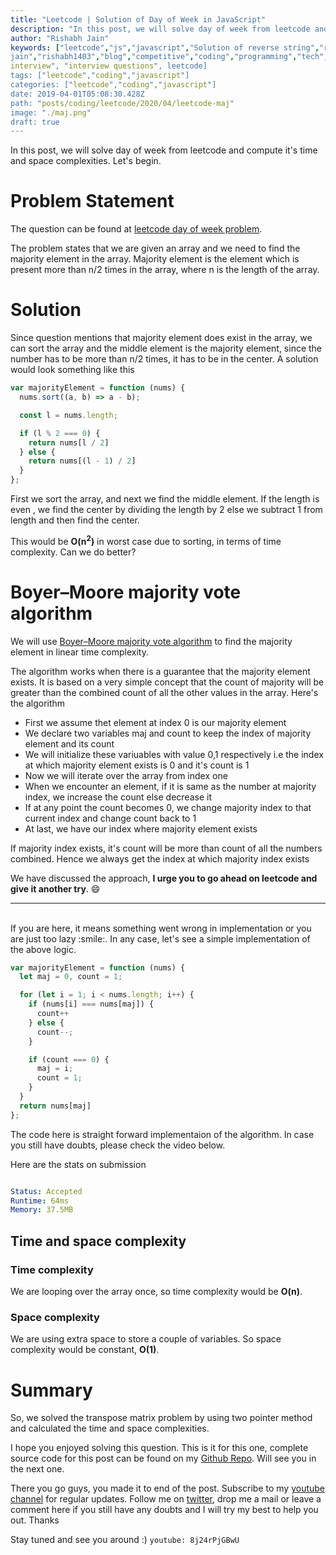 ```yaml
---
title: "Leetcode | Solution of Day of Week in JavaScript"
description: "In this post, we will solve day of week from leetcode and compute it's time and space complexities. Let's begin."
author: "Rishabh Jain"
keywords: ["leetcode","js","javascript","Solution of reverse string","rishabh","jain","rishabh
jain","rishabh1403","blog","competitive","coding","programming","tech","technology",
interview", "interview questions", leetcode]
tags: ["leetcode","coding","javascript"]
categories: ["leetcode","coding","javascript"]
date: 2019-04-01T05:08:30.428Z
path: "posts/coding/leetcode/2020/04/leetcode-maj"
image: "./maj.png"
draft: true
---
```


In this post, we will solve day of week from leetcode and compute it's time and space complexities. Let's begin.
<!--more-->

# Problem Statement
The question can be found at [leetcode day of week problem](https://leetcode.com/problems/day-of-the-week/).

The problem states that we are given an array and we need to find the majority
element in the array. Majority element is the element which is present more than
n/2 times in the array, where n is the length of the array.

# Solution

Since question mentions that majority element does exist in the array, we can
sort the array and the middle element is the majority element, since the number
has to be more than n/2 times, it has to be in the center. A solution would look
something like this

```js
var majorityElement = function (nums) {
  nums.sort((a, b) => a - b);

  const l = nums.length;

  if (l % 2 === 0) {
    return nums[l / 2]
  } else {
    return nums[(l - 1) / 2]
  }
};
```

First we sort the array, and next we find the middle element. If the length is
even , we find the center by dividing the length by 2 else we subtract 1 from
length and then find the center.

This would be **O(n<sup>2</sup>)** in worst case due to sorting, in terms of
time complexity. Can we do better?

# Boyer–Moore majority vote algorithm

We will use [Boyer–Moore majority vote algorithm](https://en.wikipedia.org/wiki/Boyer%E2%80%93Moore_majority_vote_algorithm) to find the majority element in
linear time complexity. 

The algorithm works when there is a guarantee that the majority element exists.
It is based on a very simple concept that the count of majority will be greater
than the combined count of all the other values in the array. Here's the
algorithm

- First we assume thet element at index 0 is our majority element
- We declare two variables maj and count to keep the index of majority element
  and its count
- We will initialize these variuables with value 0,1 respectively i.e the index
  at which majority element exists is 0 and it's count is 1
- Now we will iterate over the array from index one
- When we encounter an element, if it is same as the number at majority index,
  we increase the count else decrease it
- If at any point the count becomes 0, we change majority index to that current
  index and change count back to 1
- At last, we have our index where majority element exists

If majority index exists, it's count will be more than count of all the numbers
combined. Hence we always get the index at which majority index exists

We have discussed the approach, **I urge you to go ahead on leetcode and give it another try**. :smile:

<hr />
<br />
If you are here, it means something went wrong in implementation or you are just too lazy :smile:. In any case, let's see a simple implementation of the above logic.

```js
var majorityElement = function (nums) {
  let maj = 0, count = 1;

  for (let i = 1; i < nums.length; i++) {
    if (nums[i] === nums[maj]) {
      count++
    } else {
      count--;
    }

    if (count === 0) {
      maj = i;
      count = 1;
    }
  }
  return nums[maj]
};

```

The code here is straight forward implementaion of the algorithm. In case you
still have doubts, please check the video below.

Here are the stats on submission

```yaml

Status: Accepted
Runtime: 64ms
Memory: 37.5MB

```

## Time and space complexity

### Time complexity

We are looping over the array once, so time complexity would be **O(n)**.

### Space complexity

We are using extra space to store a couple of variables. So space
complexity would be constant, **O(1)**.

# Summary

So, we solved the transpose matrix problem by using two pointer method and calculated the time and space complexities.

I hope you enjoyed solving this question. This is it for this one, complete source code for this post can be found on my [Github Repo](https://github.com/rishabh1403/leetcode-javascript-solutions). Will see you in the next one.

There you go guys, you made it to end of the post.  Subscribe to my [youtube channel](https://www.youtube.com/rishabh1403) for regular updates. Follow me on [twitter](https://www.twitter.com/rishabhjain1403), drop me a mail or leave a comment here if you still have any doubts and I will try my best to help you out. Thanks

Stay tuned and see you around :)
`youtube: 8j24rPjGBwU`